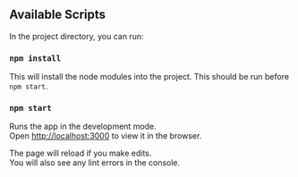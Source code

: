 ## Available Scripts

In the project directory, you can run:

### `npm install`

This will install the node modules into the project.
This should be run before `npm start`.

### `npm start`

Runs the app in the development mode.\
Open [http://localhost:3000](http://localhost:3000) to view it in the browser.

The page will reload if you make edits.\
You will also see any lint errors in the console.
